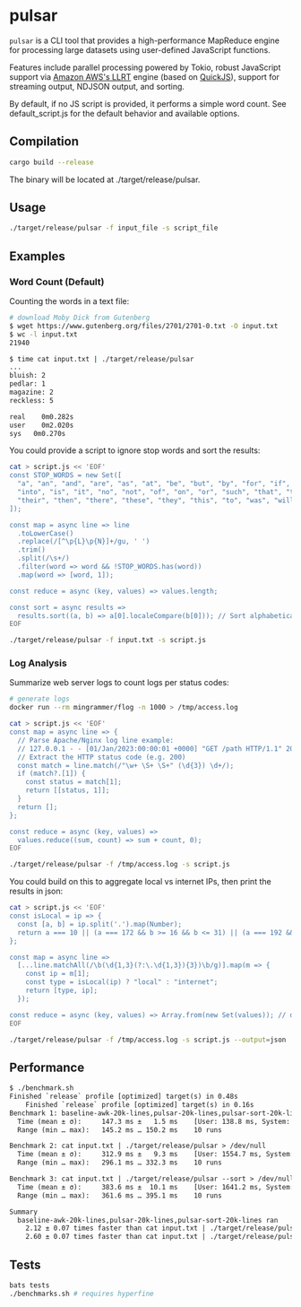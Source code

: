 # pulsar

`pulsar` is a CLI tool that provides a high-performance MapReduce engine for processing large datasets using user-defined JavaScript functions.

Features include parallel processing powered by Tokio, robust JavaScript support via [Amazon AWS's LLRT](https://github.com/awslabs/llrt) engine (based on [QuickJS](https://github.com/DelSkayn/rquickjs)), support for streaming output, NDJSON output, and sorting.

By default, if no JS script is provided, it performs a simple word count. See default_script.js for the default behavior and available options.

## Compilation

```bash
cargo build --release
```

The binary will be located at ./target/release/pulsar.

## Usage

```bash
./target/release/pulsar -f input_file -s script_file
```

## Examples

### Word Count (Default)

Counting the words in a text file:

```bash
# download Moby Dick from Gutenberg
$ wget https://www.gutenberg.org/files/2701/2701-0.txt -O input.txt
$ wc -l input.txt
21940

$ time cat input.txt | ./target/release/pulsar
...
bluish: 2
pedlar: 1
magazine: 2
reckless: 5

real	0m0.282s
user	0m2.020s
sys	  0m0.270s
```

You could provide a script to ignore stop words and sort the results:

```bash
cat > script.js << 'EOF'
const STOP_WORDS = new Set([
  "a", "an", "and", "are", "as", "at", "be", "but", "by", "for", "if", "in",
  "into", "is", "it", "no", "not", "of", "on", "or", "such", "that", "the",
  "their", "then", "there", "these", "they", "this", "to", "was", "will", "with"
]);

const map = async line => line
  .toLowerCase()
  .replace(/[^\p{L}\p{N}]+/gu, ' ')
  .trim()
  .split(/\s+/)
  .filter(word => word && !STOP_WORDS.has(word))
  .map(word => [word, 1]);

const reduce = async (key, values) => values.length;

const sort = async results =>
  results.sort((a, b) => a[0].localeCompare(b[0])); // Sort alphabetically
EOF

./target/release/pulsar -f input.txt -s script.js
```

### Log Analysis

Summarize web server logs to count logs per status codes:

```bash
# generate logs
docker run --rm mingrammer/flog -n 1000 > /tmp/access.log

cat > script.js << 'EOF'
const map = async line => {
  // Parse Apache/Nginx log line example:
  // 127.0.0.1 - - [01/Jan/2023:00:00:01 +0000] "GET /path HTTP/1.1" 200 1234
  // Extract the HTTP status code (e.g. 200)
  const match = line.match(/"\w+ \S+ \S+" (\d{3}) \d+/);
  if (match?.[1]) {
    const status = match[1];
    return [[status, 1]];
  }
  return [];
};

const reduce = async (key, values) =>
  values.reduce((sum, count) => sum + count, 0);
EOF

./target/release/pulsar -f /tmp/access.log -s script.js
```

You could build on this to aggregate local vs internet IPs, then print the results in json:

```bash
cat > script.js << 'EOF'
const isLocal = ip => {
  const [a, b] = ip.split('.').map(Number);
  return a === 10 || (a === 172 && b >= 16 && b <= 31) || (a === 192 && b === 168) || a === 127;
};

const map = async line =>
  [...line.matchAll(/\b(\d{1,3}(?:\.\d{1,3}){3})\b/g)].map(m => {
    const ip = m[1];
    const type = isLocal(ip) ? "local" : "internet";
    return [type, ip];
  });

const reduce = async (key, values) => Array.from(new Set(values)); // deduplicate IPs
EOF

./target/release/pulsar -f /tmp/access.log -s script.js --output=json | jq
```

## Performance

```txt
$ ./benchmark.sh
Finished `release` profile [optimized] target(s) in 0.48s
    Finished `release` profile [optimized] target(s) in 0.16s
Benchmark 1: baseline-awk-20k-lines,pulsar-20k-lines,pulsar-sort-20k-lines
  Time (mean ± σ):     147.3 ms ±   1.5 ms    [User: 138.8 ms, System: 10.0 ms]
  Range (min … max):   145.2 ms … 150.2 ms    10 runs

Benchmark 2: cat input.txt | ./target/release/pulsar > /dev/null
  Time (mean ± σ):     312.9 ms ±   9.3 ms    [User: 1554.7 ms, System: 354.0 ms]
  Range (min … max):   296.1 ms … 332.3 ms    10 runs

Benchmark 3: cat input.txt | ./target/release/pulsar --sort > /dev/null
  Time (mean ± σ):     383.6 ms ±  10.1 ms    [User: 1641.2 ms, System: 349.9 ms]
  Range (min … max):   361.6 ms … 395.1 ms    10 runs

Summary
  baseline-awk-20k-lines,pulsar-20k-lines,pulsar-sort-20k-lines ran
    2.12 ± 0.07 times faster than cat input.txt | ./target/release/pulsar > /dev/null
    2.60 ± 0.07 times faster than cat input.txt | ./target/release/pulsar --sort > /dev/null
```

## Tests

```bash
bats tests
./benchmarks.sh # requires hyperfine
```
